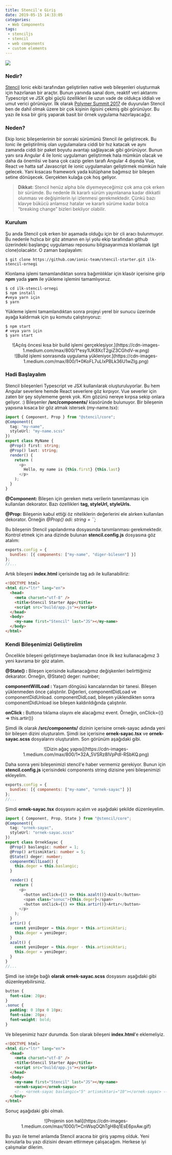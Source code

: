 ```yaml
---
title: Stencil'e Giriş
date: 2019-05-15 14:33:05
categories:
 - Web Components
tags:
 - stenciljs
 - stencil
 - web components
 - custom elements
---
```


![](https://cdn-images-1.medium.com/max/1000/1*KtY9DFv1P2mC5JDWrgdeOQ.png)

### **Nedir?**

[Stencil](https://stenciljs.com) Ionic ekibi tarafından geliştirilen native web bileşenleri oluşturmak için hazırlanan bir araçtır. Bunun yanında sanal dom, reaktif veri aktarımı Typescript ve JSX gibi güçlü özellikleri ile uzun vade de oldukça iddialı ve umut verici görünüyor. İlk olarak [Polymer Summit 2017](https://www.youtube.com/watch?v=UfD-k7aHkQE) de duyurulan Stencil ben de dahil olmak üzere bir çok kişinin ilgisini çekmiş gibi görünüyor. Bu yazı ile kısa bir giriş yaparak basit bir örnek uygulama hazırlayacağız.
<!-- more -->
### **Neden?**

Ekip Ionic bileşenlerinin bir sonraki sürümünü Stencil ile geliştirecek. Bu Ionic ile geliştirilmiş olan uygulamalara ciddi bir hız katacak ve aynı zamanda ciddi bir paket boyutu avantajı sağlayacak gibi görünüyor. Bunun yanı sıra Angular 4 ile Ionic uygulamarı geliştirmek hala mümkün olacak ve daha da önemlisi ve bana çok cazip gelen tarafı Angular 4 dışında Vue, React ve hatta saf Javascript ile ionic uygulamaları geliştirmek mümkün hale gelecek. Yani kısacası framework yada kütüphane bağımsız bir bileşen setine dönüşecek. Gerçekten kulağa çok hoş geliyor.

> **Dikkat:** Stencil henüz alpha bile diyemeyeceğimiz çok ama çok erken bir sürümde. Bu nedenle ilk kararlı sürüm yayınlanana kadar dikkatli olunması ve değişimlerin iyi izlenmesi gerekmektedir. Çünkü bazı klavye bükücü anlamsız hatalar ve kararlı sürüme kadar bolca “breaking change” bizleri bekliyor olabilir.

### **Kurulum**

Şu anda Stencil çok erken bir aşamada olduğu için bir cli aracı bulunmuyor. Bu nedenle hızlıca bir göz atmanın en iyi yolu ekip tarafından github üzerindeki başlangıç uygulaması reposunu bilgisayarımıza klonlamak (git clone)olacaktır. O zaman başlayalım:

```shell
$ git clone https://github.com/ionic-team/stencil-starter.git ilk-stencil-ornegi
```

Klonlama işlemi tamamlandıktan sonra bağımlılıklar için klasör içerisine girip **npm** yada **yarn** ile yükleme işlemini tamamlıyoruz.

```shell
$ cd ilk-stencil-ornegi
$ npm install
#veya yarn için
$ yarn
```

Yükleme işlemi tamamlandıktan sonra projeyi yerel bir sunucu üzerinde ayağa kaldırmak için şu komutu çalıştırıyoruz:

```shell
$ npm start
# veya yarn için
$ yarn start
```

<center>
![Açılış öncesi kısa bir build işlemi gerçekleşiyor.](https://cdn-images-1.medium.com/max/800/1*esy1UK8XcT2giZ3CGhdV-w.png)
</center>

<center>
![Build işlemi sonrasında uygulama yükleniyor.](https://cdn-images-1.medium.com/max/800/1*0KoFL7uLIxPBLk36U1wZIg.png)
</center>

### **Hadi Başlayalım**

Stencil bileşenleri Typescript ve JSX kullanılarak oluşturuluyorlar. Bu hem Angular severlere hemde React severlere göz kırpıyor. Vue severler için zaten bir şey söylememe gerek yok. Kim gözünü nereye kırpsa sekip onlara geliyor. :) Bileşenler **/src/components/** klasöründe bulunuyor. Bir bileşenin yapısına kısaca bir göz atmak istersek (my-name.tsx):

```ts
import { Component, Prop } from "@stencil/core";
@Component({
  tag: "my-name",
  styleUrl: "my-name.scss"
})
export class MyName {
  @Prop() first: string;
  @Prop() last: string;
  render() {
    return (
      <p>
        Hello, my name is {this.first} {this.last}
      </p>
    );
  }
}
```

**@Component:** Bileşen için gereken meta verilerin tanımlanması için kullanılan dekorator. Bazı özellikleri **tag, styleUrl, styleUrls.**

**@Prop:** Bileşenin kabul ettiği öz niteliklerin değerlerini ele alırken kullanılan dekorator. Örneğin _@Prop() adi: string = ``;_

Bu bileşenin Stencil yapılandırma dosyasında tanımlanması gerekmektedir. Kontrol etmek için ana dizinde bulunan **stencil.config.js** dosyasına göz atalım:

```js
exports.config = {
  bundles: [{ components: ["my-name", "diger-bilesen"] }]
};
//...
```

Artık bileşeni **index.html** içerisinde tag adı ile kullanabiliriz:

```html
<!DOCTYPE html>
<html dir="ltr" lang="en">
  <head>
    <meta charset="utf-8" />
    <title>Stencil Starter App</title>
    <script src="build/app.js"></script>
  </head>
  <body>
    <my-name first="Stencil" last="JS"></my-name>
  </body>
</html>
```

### **Kendi Bileşenimizi Geliştirelim**

Öncelikle bileşeni geliştirmeye başlamadan önce ilk kez kullanacağımız 3 yeni kavrama bir göz atalım.

**@State() :** Bileşen içerisinde kullanacağımız değişkenleri belirttiğimiz dekarator. Örneğin, @State() deger: number;

**componentWillLoad :** Yaşam döngüsü kancalarından bir tanesi. Bileşen yüklenmeden önce çalıştırılır. Diğerleri, componentDidLoad ve componentDidUnload. componentDidLoad, bileşen yüklendikten sonra componentDidUnload ise bileşen kaldırıldığında çalıştırılır.

**onClick :** Buttona tıklama olayını ele alacağımız event. Örneğin, onClick={() => this.artir()}

Şimdi ilk olarak **/src/components/** dizinin içerisine ornek-sayac adında yeni bir bileşen dizini oluşturalım. Şimdi ise içerisine **ornek-sayac.tsx** ve **ornek-sayac.scss** dosyalarını oluşturalım. Son görünüm aşağıdaki gibi.

<center>
![Dizin ağaç yapısı](https://cdn-images-1.medium.com/max/800/1*32A_5VSRz8lVpPdI-RSbKQ.png)
</center>

Daha sonra yeni bileşenimizi stencil'e haber vermemiz gerekiyor. Bunun için **stencil.config.js** içerisindeki components string dizisine yeni bileşenimizi ekleyelim.

```js
exports.config = {
  bundles: [{ components: ["my-name", "ornek-sayac"] }]
};
//...
```

Şimdi **ornek-sayac.tsx** dosyasını açalım ve aşağıdaki şekilde düzenleyelim.

```ts
import { Component, Prop, State } from "@stencil/core";
@Component({
  tag: "ornek-sayac",
  styleUrl: "ornek-sayac.scss"
})
export class OrnekSayac {
  @Prop() baslangic: number = 1;
  @Prop() artismiktari: number = 5;
  @State() deger: number;
  componentWillLoad() {
    this.deger = this.baslangic;
  }

  render() {
    return (
      <p>
        <button onClick={() => this.azalt()}>Azalt</button>
        <span class="sonuc">{this.deger}</span>
        <button onClick={() => this.artir()}>Artır</button>
      </p>
    );
  }
  artir() {
    const yeniDeger = this.deger + this.artismiktari;
    this.deger = yeniDeger;
  }
  azalt() {
    const yeniDeger = this.deger - this.artismiktari;
    this.deger = yeniDeger;
  }
}
//...
```

Şimdi ise isteğe bağlı **olarak ornek-sayac.scss** dosyasını aşağıdaki gibi düzenleyebilirsiniz.

```scss
button {
  font-size: 20px;
}
.sonuc {
  padding: 0 10px 0 10px;
  font-size: 20px;
  font-weight: bold;
}
```

Ve bileşenimiz hazır durumda. Son olarak bileşeni **index.html**'e eklemeliyiz.

```html
<!DOCTYPE html>
<html dir="ltr" lang="en">
  <head>
    <meta charset="utf-8" />
    <title>Stencil Starter App</title>
    <script src="build/app.js"></script>
  </head>
  <body>
    <my-name first="Stencil" last="JS"></my-name>
    <ornek-sayac></ornek-sayac>
    <!-- <ornek-sayac baslangic="5" artismiktari="10"></ornek-sayac> -->
  </body>
</html>
```

Sonuç aşağıdaki gibi olmalı.
<center>
![Projenin son hali](https://cdn-images-1.medium.com/max/1000/1*CnWsqOQhTgH8q1EsE6pxAw.gif)
</center>

Bu yazı ile temel anlamda Stencil aracına bir giriş yapmış olduk. Yeni konularla bu yazı dizisini devam ettirmeye çalışacağım. Herkese iyi çalışmalar dilerim.